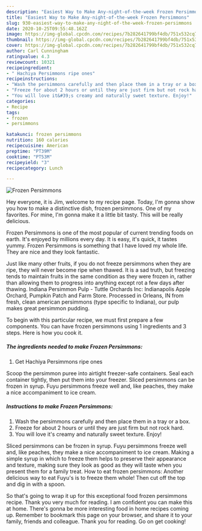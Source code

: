 ```yaml
---
description: "Easiest Way to Make Any-night-of-the-week Frozen Persimmons"
title: "Easiest Way to Make Any-night-of-the-week Frozen Persimmons"
slug: 930-easiest-way-to-make-any-night-of-the-week-frozen-persimmons
date: 2020-10-25T09:55:48.162Z
image: https://img-global.cpcdn.com/recipes/7b282641799bf4db/751x532cq70/frozen-persimmons-recipe-main-photo.jpg
thumbnail: https://img-global.cpcdn.com/recipes/7b282641799bf4db/751x532cq70/frozen-persimmons-recipe-main-photo.jpg
cover: https://img-global.cpcdn.com/recipes/7b282641799bf4db/751x532cq70/frozen-persimmons-recipe-main-photo.jpg
author: Carl Cunningham
ratingvalue: 4.3
reviewcount: 10321
recipeingredient:
- " Hachiya Persimmons ripe ones"
recipeinstructions:
- "Wash the persimmons carefully and then place them in a tray or a box."
- "Freeze for about 2 hours or until they are just firm but not rock hard."
- "You will love it&#39;s creamy and naturally sweet texture. Enjoy!"
categories:
- Recipe
tags:
- frozen
- persimmons

katakunci: frozen persimmons 
nutrition: 160 calories
recipecuisine: American
preptime: "PT39M"
cooktime: "PT53M"
recipeyield: "3"
recipecategory: Lunch

---
```



![Frozen Persimmons](https://img-global.cpcdn.com/recipes/7b282641799bf4db/751x532cq70/frozen-persimmons-recipe-main-photo.jpg)

Hey everyone, it is Jim, welcome to my recipe page. Today, I'm gonna show you how to make a distinctive dish, frozen persimmons. One of my favorites. For mine, I'm gonna make it a little bit tasty. This will be really delicious.

Frozen Persimmons is one of the most popular of current trending foods on earth. It's enjoyed by millions every day. It is easy, it's quick, it tastes yummy. Frozen Persimmons is something that I have loved my whole life. They are nice and they look fantastic.

Just like many other fruits, if you do not freeze persimmons when they are ripe, they will never become ripe when thawed. It is a sad truth, but freezing tends to maintain fruits in the same condition as they were frozen in, rather than allowing them to progress into anything except rot a few days after thawing. Indiana Persimmon Pulp - Tuttle Orchards Inc: Indianapolis Apple Orchard, Pumpkin Patch and Farm Store. Processed in Orleans, IN from fresh, clean american persimmons (type specific to Indiana), our pulp makes great persimmon pudding.


To begin with this particular recipe, we must first prepare a few components. You can have frozen persimmons using 1 ingredients and 3 steps. Here is how you cook it.

<!--inarticleads1-->

##### The ingredients needed to make Frozen Persimmons:

1. Get  Hachiya Persimmons ripe ones


Scoop the persimmon puree into airtight freezer-safe containers. Seal each container tightly, then put them into your freezer. Sliced persimmons can be frozen in syrup. Fuyu persimmons freeze well and, like peaches, they make a nice accompaniment to ice cream. 

<!--inarticleads2-->

##### Instructions to make Frozen Persimmons:

1. Wash the persimmons carefully and then place them in a tray or a box.
1. Freeze for about 2 hours or until they are just firm but not rock hard.
1. You will love it&#39;s creamy and naturally sweet texture. Enjoy!


Sliced persimmons can be frozen in syrup. Fuyu persimmons freeze well and, like peaches, they make a nice accompaniment to ice cream. Making a simple syrup in which to freeze them helps to preserve their appearance and texture, making sure they look as good as they will taste when you present them for a family treat. How to eat frozen persimmons: Another delicious way to eat Fuyu&#39;s is to freeze them whole! Then cut off the top and dig in with a spoon. 

So that's going to wrap it up for this exceptional food frozen persimmons recipe. Thank you very much for reading. I am confident you can make this at home. There's gonna be more interesting food in home recipes coming up. Remember to bookmark this page on your browser, and share it to your family, friends and colleague. Thank you for reading. Go on get cooking!
